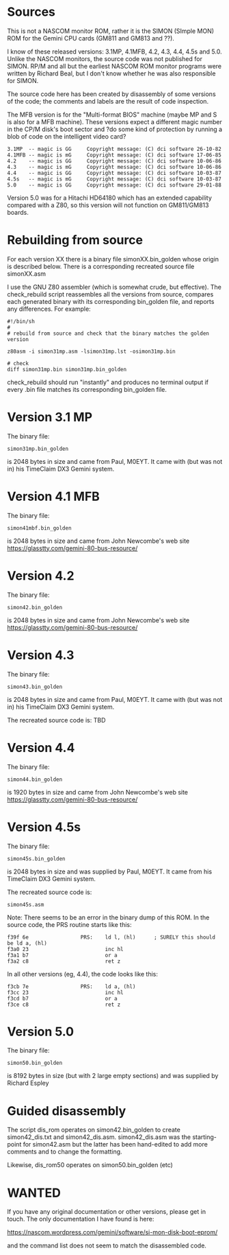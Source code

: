 # Sources

This is not a NASCOM monitor ROM, rather it is the SIMON (SImple MON) ROM for
the Gemini CPU cards (GM811 and GM813 and ??).

I know of these released versions: 3.1MP, 4.1MFB, 4.2, 4.3, 4.4, 4.5s and 5.0.
Unlike the NASCOM monitors, the source code was not published for SIMON. RP/M
and all but the earliest NASCOM ROM monitor programs were written by Richard
Beal, but I don't know whether he was also responsible for SIMON.

The source code here has been created by disassembly of some versions of the
code; the comments and labels are the result of code inspection.

The MFB version is for the "Multi-format BIOS" machine (maybe MP and S is also
for a MFB machine). These versions expect a different magic number in the CP/M
disk's boot sector and ?do some kind of protection by running a blob of code on
the intelligent video card?

    3.1MP  -- magic is GG     Copyright message: (C) dci software 26-10-82
    4.1MFB -- magic is mG     Copyright message: (C) dci software 17-06-85
    4.2    -- magic is GG     Copyright message: (C) dci software 10-06-86
    4.3    -- magic is mG     Copyright message: (C) dci software 10-06-86
    4.4    -- magic is GG     Copyright message: (C) dci software 10-03-87
    4.5s   -- magic is mG     Copyright message: (C) dci software 10-03-87
    5.0    -- magic is GG     Copyright message: (C) dci software 29-01-88

Version 5.0 was for a Hitachi HD64180 which has an extended capability compared
with a Z80, so this version will not function on GM811/GM813 boards.


# Rebuilding from source

For each version XX there is a binary file simonXX.bin_golden whose origin is
described below. There is a corresponding recreated source file simonXX.asm

I use the GNU Z80 assembler (which is somewhat crude, but effective). The
check_rebuild script reassembles all the versions from source, compares each
generated binary with its corresponding bin_golden file, and reports any
differences. For example:

    #!/bin/sh
    #
    # rebuild from source and check that the binary matches the golden version

    z80asm -i simon31mp.asm -lsimon31mp.lst -osimon31mp.bin

    # check
    diff simon31mp.bin simon31mp.bin_golden

check_rebuild should run "instantly" and produces no terminal output if every
.bin file matches its corresponding bin_golden file.



# Version 3.1 MP

The binary file:

    simon31mp.bin_golden

is 2048 bytes in size and came from Paul, M0EYT. It came with (but was not in) his TimeClaim DX3 Gemini system.


# Version 4.1 MFB

The binary file:

    simon41mbf.bin_golden

is 2048 bytes in size and came from John Newcombe's web site https://glasstty.com/gemini-80-bus-resource/


# Version 4.2

The binary file:

    simon42.bin_golden

is 2048 bytes in size and came from John Newcombe's web site https://glasstty.com/gemini-80-bus-resource/


# Version 4.3

The binary file:

    simon43.bin_golden

is 2048 bytes in size and came from Paul, M0EYT. It came with (but was not in) his TimeClaim DX3 Gemini system.

The recreated source code is: TBD


# Version 4.4

The binary file:

    simon44.bin_golden

is 1920 bytes in size and came from John Newcombe's web site https://glasstty.com/gemini-80-bus-resource/


# Version 4.5s

The binary file:

    simon45s.bin_golden

is 2048 bytes in size and was supplied by Paul, M0EYT. It came from his TimeClaim DX3 Gemini system.

The recreated source code is:

    simon45s.asm

Note: There seems to be an error in the binary dump of this ROM. In the source code, the PRS routine
starts like this:

    f39f 6e                 PRS:    ld l, (hl)      ; SURELY this should be ld a, (hl)
    f3a0 23                         inc hl
    f3a1 b7                         or a
    f3a2 c8                         ret z

In all other versions (eg, 4.4), the code looks like this:

    f3cb 7e                 PRS:    ld a, (hl)
    f3cc 23                         inc hl
    f3cd b7                         or a
    f3ce c8                         ret z

# Version 5.0

The binary file:

    simon50.bin_golden

is 8192 bytes in size (but with 2 large empty sections) and was supplied by
Richard Espley


# Guided disassembly

The script dis_rom operates on simon42.bin_golden to create simon42_dis.txt and
simon42_dis.asm. simon42_dis.asm was the starting-point for simon42.asm but the
latter has been hand-edited to add more comments and to change the formatting.

Likewise, dis_rom50 operates on simon50.bin_golden (etc)

# WANTED

If you have any original documentation or other versions, please get in
touch. The only documentation I have found is here:

https://nascom.wordpress.com/gemini/software/si-mon-disk-boot-eprom/

and the command list does not seem to match the disassembled code.
